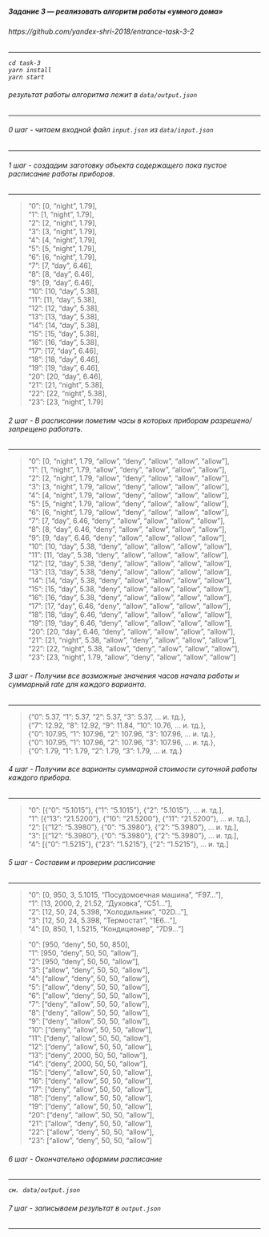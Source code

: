 <h5><a id="_3_______0"></a><em>Задание 3 — реализовать алгоритм работы «умного дома»</em></h5>
<h6><em>https://github.com/yandex-shri-2018/entrance-task-3-2</em></h6>
<hr>
<p><em><code>cd task-3</code></em><br>
<em><code>yarn install</code></em><br>
<em><code>yarn start</code></em></p>
<h6><a id="_____dataoutputjson_2"></a><em>результат работы алгоритма лежит в <code>data/output.json</code></em></h6>
<hr>
<h6><a id="0______inputjson__datainputjson_7"></a><em>0 шаг - читаем входной файл <code>input.json</code> из <code>data/input.json</code></em></h6>
<hr>
<h6><a id="1____________9"></a><em>1 шаг - создадим заготовку объекта содержащего пока пустое расписание работы приборов.</em></h6>
<hr>
<blockquote>
<p>“0”: [0, “night”, 1.79],<br>
“1”: [1, “night”, 1.79],<br>
“2”: [2, “night”, 1.79],<br>
“3”: [3, “night”, 1.79],<br>
“4”: [4, “night”, 1.79],<br>
“5”: [5, “night”, 1.79],<br>
“6”: [6, “night”, 1.79],<br>
“7”: [7, “day”, 6.46],<br>
“8”: [8, “day”, 6.46],<br>
“9”: [9, “day”, 6.46],<br>
“10”: [10, “day”, 5.38],<br>
“11”: [11, “day”, 5.38],<br>
“12”: [12, “day”, 5.38],<br>
“13”: [13, “day”, 5.38],<br>
“14”: [14, “day”, 5.38],<br>
“15”: [15, “day”, 5.38],<br>
“16”: [16, “day”, 5.38],<br>
“17”: [17, “day”, 6.46],<br>
“18”: [18, “day”, 6.46],<br>
“19”: [19, “day”, 6.46],<br>
“20”: [20, “day”, 6.46],<br>
“21”: [21, “night”, 5.38],<br>
“22”: [22, “night”, 5.38],<br>
“23”: [23, “night”, 1.79]</p>
</blockquote>
<h6><a id="2____________38"></a><em>2 шаг - В расписании пометим часы в которых приборам разрешено/запрещено работать.</em></h6>
<hr>
<blockquote>
<p>“0”: [0, “night”, 1.79, “allow”, “deny”, “allow”, “allow”, “allow”],<br>
“1”: [1, “night”, 1.79, “allow”, “deny”, “allow”, “allow”, “allow”],<br>
“2”: [2, “night”, 1.79, “allow”, “deny”, “allow”, “allow”, “allow”],<br>
“3”: [3, “night”, 1.79, “allow”, “deny”, “allow”, “allow”, “allow”],<br>
“4”: [4, “night”, 1.79, “allow”, “deny”, “allow”, “allow”, “allow”],<br>
“5”: [5, “night”, 1.79, “allow”, “deny”, “allow”, “allow”, “allow”],<br>
“6”: [6, “night”, 1.79, “allow”, “deny”, “allow”, “allow”, “allow”],<br>
“7”: [7, “day”, 6.46, “deny”, “allow”, “allow”, “allow”, “allow”],<br>
“8”: [8, “day”, 6.46, “deny”, “allow”, “allow”, “allow”, “allow”],<br>
“9”: [9, “day”, 6.46, “deny”, “allow”, “allow”, “allow”, “allow”],<br>
“10”: [10, “day”, 5.38, “deny”, “allow”, “allow”, “allow”, “allow”],<br>
“11”: [11, “day”, 5.38, “deny”, “allow”, “allow”, “allow”, “allow”],<br>
“12”: [12, “day”, 5.38, “deny”, “allow”, “allow”, “allow”, “allow”],<br>
“13”: [13, “day”, 5.38, “deny”, “allow”, “allow”, “allow”, “allow”],<br>
“14”: [14, “day”, 5.38, “deny”, “allow”, “allow”, “allow”, “allow”],<br>
“15”: [15, “day”, 5.38, “deny”, “allow”, “allow”, “allow”, “allow”],<br>
“16”: [16, “day”, 5.38, “deny”, “allow”, “allow”, “allow”, “allow”],<br>
“17”: [17, “day”, 6.46, “deny”, “allow”, “allow”, “allow”, “allow”],<br>
“18”: [18, “day”, 6.46, “deny”, “allow”, “allow”, “allow”, “allow”],<br>
“19”: [19, “day”, 6.46, “deny”, “allow”, “allow”, “allow”, “allow”],<br>
“20”: [20, “day”, 6.46, “deny”, “allow”, “allow”, “allow”, “allow”],<br>
“21”: [21, “night”, 5.38, “allow”, “deny”, “allow”, “allow”, “allow”],<br>
“22”: [22, “night”, 5.38, “allow”, “deny”, “allow”, “allow”, “allow”],<br>
“23”: [23, “night”, 1.79, “allow”, “deny”, “allow”, “allow”, “allow”]</p>
</blockquote>
<h6><a id="3____________rate____67"></a><em>3 шаг - Получим все возможные значения часов начала работы и суммарный rate для каждого варианта.</em></h6>
<hr>
<blockquote>
<p>{“0”: 5.37, “1”: 5.37, “2”: 5.37, “3”: 5.37, … и. тд.},<br>
{“7”: 12.92, “8”: 12.92, “9”: 11.84, “10”: 10.76, … и. тд.},<br>
{“0”: 107.95, “1”: 107.96, “2”: 107.96, “3”: 107.96, … и. тд.},<br>
{“0”: 107.95, “1”: 107.96, “2”: 107.96, “3”: 107.96, … и. тд.},<br>
{“0”: 1.79, “1”: 1.79, “2”: 1.79, “3”: 1.79, … и. тд.}</p>
</blockquote>
<h6><a id="4____________77"></a><em>4 шаг - Получим все варианты суммарной стоимости суточной работы каждого прибора.</em></h6>
<hr>
<blockquote>
<p>“0”: [{“0”: “5.1015”}, {“1”: “5.1015”}, {“2”: “5.1015”}, … и. тд.],<br>
“1”: [{“13”: “21.5200”}, {“10”: “21.5200”}, {“11”: “21.5200”}, … и. тд.],<br>
“2”: [{“12”: “5.3980”}, {“0”: “5.3980”}, {“2”: “5.3980”}, … и. тд.],<br>
“3”: [{“12”: “5.3980”}, {“0”: “5.3980”}, {“2”: “5.3980”}, … и. тд.],<br>
“4”: [{“0”: “1.5215”}, {“23”: “1.5215”}, {“2”: “1.5215”}, … и. тд.]</p>
</blockquote>
<h6><a id="5_______86"></a><em>5 шаг - Составим и проверим расписание</em></h6>
<hr>
<blockquote>
<p>“0”: [0, 950, 3, 5.1015, “Посудомоечная машина”, “F97…”],<br>
“1”: [13, 2000, 2, 21.52, “Духовка”, “C51…”],<br>
“2”: [12, 50, 24, 5.398, “Холодильник”, “02D…”],<br>
“3”: [12, 50, 24, 5.398, “Термостат”, “1E6…”],<br>
“4”: [0, 850, 1, 1.5215, “Кондиционер”, “7D9…”]</p>
</blockquote>
<blockquote>
<p>“0”: [950, “deny”, 50, 50, 850],<br>
“1”: [950, “deny”, 50, 50, “allow”],<br>
“2”: [950, “deny”, 50, 50, “allow”],<br>
“3”: [“allow”, “deny”, 50, 50, “allow”],<br>
“4”: [“allow”, “deny”, 50, 50, “allow”],<br>
“5”: [“allow”, “deny”, 50, 50, “allow”],<br>
“6”: [“allow”, “deny”, 50, 50, “allow”],<br>
“7”: [“deny”, “allow”, 50, 50, “allow”],<br>
“8”: [“deny”, “allow”, 50, 50, “allow”],<br>
“9”: [“deny”, “allow”, 50, 50, “allow”],<br>
“10”: [“deny”, “allow”, 50, 50, “allow”],<br>
“11”: [“deny”, “allow”, 50, 50, “allow”],<br>
“12”: [“deny”, “allow”, 50, 50, “allow”],<br>
“13”: [“deny”, 2000, 50, 50, “allow”],<br>
“14”: [“deny”, 2000, 50, 50, “allow”],<br>
“15”: [“deny”, “allow”, 50, 50, “allow”],<br>
“16”: [“deny”, “allow”, 50, 50, “allow”],<br>
“17”: [“deny”, “allow”, 50, 50, “allow”],<br>
“18”: [“deny”, “allow”, 50, 50, “allow”],<br>
“19”: [“deny”, “allow”, 50, 50, “allow”],<br>
“20”: [“deny”, “allow”, 50, 50, “allow”],<br>
“21”: [“allow”, “deny”, 50, 50, “allow”],<br>
“22”: [“allow”, “deny”, 50, 50, “allow”],<br>
“23”: [“allow”, “deny”, 50, 50, “allow”]</p>
</blockquote>
<h6><a id="6______120"></a><em>6 шаг - Окончательно оформим расписание</em></h6>
<hr>
<p><em><code>см. data/output.json</code></em></p>
<h6><a id="7______outputjson_124"></a><em>7 шаг - записываем результат в <code>output.json</code></em></h6>
<hr>